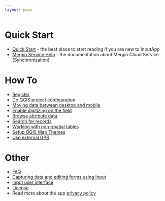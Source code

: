 ```yaml
---
layout: page
---
```


# Quick Start
- [Quick Start](quick-start.html) - the best place to start reading if you are new to InputApp
- [Mergin Service Help](https://help.cloudmergin.com) - the documentation about Mergin Cloud Service (Synchronization)

# How To
- [Register](howto/registration)
- [Do QGIS project configuration](howto/project_config)
- [Moving data between desktop and mobile](howto/data_sync)
- [Enable digitizing on the field](howto/enable_digitizing)
- [Browse attribute data](howto/browse_data)
- [Search for records](howto/search_data)
- [Working with non-spatial tables](howto/working_with_nonspatial_data)
- [Setup QGIS Map Themes](howto/setup_themes)
- [Use external GPS ](howto/external_gps)

# Other
- [FAQ](faq)
- [Capturing data and editing forms using Input](using_input)
- [Input user interface](input_ui)
- [License](licensing)
- Read more about the app [privacy policy](privacy)
